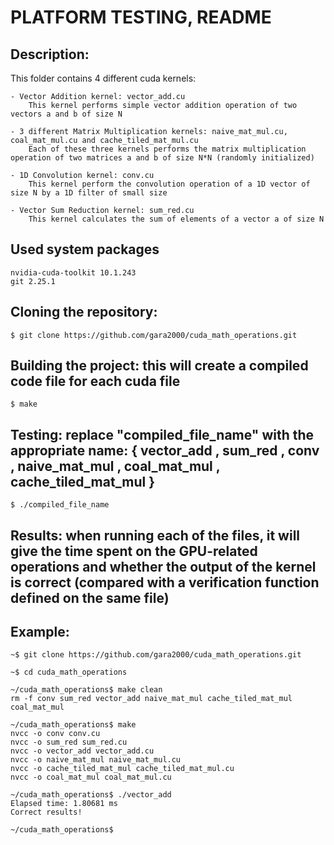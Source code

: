 # PLATFORM TESTING, README

## Description:
This folder contains 4 different cuda kernels:

	- Vector Addition kernel: vector_add.cu
		This kernel performs simple vector addition operation of two vectors a and b of size N

	- 3 different Matrix Multiplication kernels: naive_mat_mul.cu, coal_mat_mul.cu and cache_tiled_mat_mul.cu
		Each of these three kernels performs the matrix multiplication operation of two matrices a and b of size N*N (randomly initialized)

	- 1D Convolution kernel: conv.cu
		This kernel perform the convolution operation of a 1D vector of size N by a 1D filter of small size

	- Vector Sum Reduction kernel: sum_red.cu
		This kernel calculates the sum of elements of a vector a of size N

## Used system packages
	nvidia-cuda-toolkit	10.1.243
	git	2.25.1 

## Cloning the repository:
	$ git clone https://github.com/gara2000/cuda_math_operations.git 

## Building the project: this will create a compiled code file for each cuda file
	$ make
	
## Testing: replace "compiled_file_name" with the appropriate name: { vector_add , sum_red , conv , naive_mat_mul , coal_mat_mul , cache_tiled_mat_mul }
	$ ./compiled_file_name

## Results: when running each of the files, it will give the time spent on the GPU-related operations and whether the output of the kernel is correct (compared with a verification function defined on the same file)

## Example:
	~$ git clone https://github.com/gara2000/cuda_math_operations.git

	~$ cd cuda_math_operations

	~/cuda_math_operations$ make clean
	rm -f conv sum_red vector_add naive_mat_mul cache_tiled_mat_mul coal_mat_mul

	~/cuda_math_operations$ make
	nvcc -o conv conv.cu
	nvcc -o sum_red sum_red.cu
	nvcc -o vector_add vector_add.cu
	nvcc -o naive_mat_mul naive_mat_mul.cu
	nvcc -o cache_tiled_mat_mul cache_tiled_mat_mul.cu
	nvcc -o coal_mat_mul coal_mat_mul.cu

	~/cuda_math_operations$ ./vector_add
	Elapsed time: 1.80681 ms
	Correct results!

	~/cuda_math_operations$
